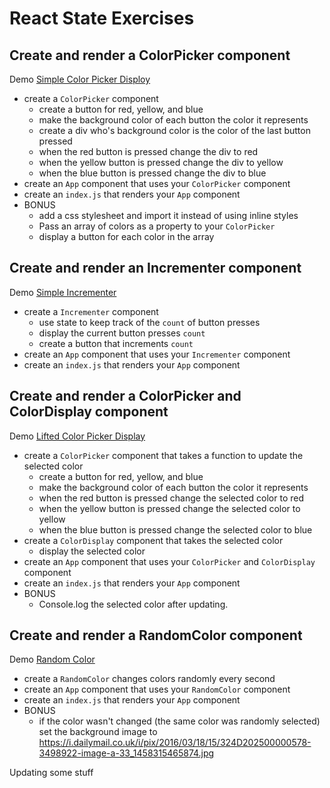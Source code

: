 # React State Exercises

## Create and render a ColorPicker component

Demo [Simple Color Picker Disploy](http://demo.alchemycodelab.io/simple-color-picker-display)

* create a `ColorPicker` component
  * create a button for red, yellow, and blue
  * make the background color of each button the color it represents
  * create a div who's background color is the color of the last button pressed
  * when the red button is pressed change the div to red
  * when the yellow button is pressed change the div to yellow
  * when the blue button is pressed change the div to blue
* create an `App` component that uses your `ColorPicker` component
* create an `index.js` that renders your `App` component
* BONUS
  * add a css stylesheet and import it instead of using inline styles
  * Pass an array of colors as a property to your `ColorPicker`
  * display a button for each color in the array

## Create and render an Incrementer component

Demo [Simple Incrementer](http://demo.alchemycodelab.io/simple-incrementer)

* create a `Incrementer` component
  * use state to keep track of the `count` of button presses
  * display the current button presses `count`
  * create a button that increments `count`
* create an `App` component that uses your `Incrementer` component
* create an `index.js` that renders your `App` component

## Create and render a ColorPicker and ColorDisplay component

Demo [Lifted Color Picker Display](http://demo.alchemycodelab.io/lifted-color-picker-display)

* create a `ColorPicker` component that takes a function to update the selected color
  * create a button for red, yellow, and blue
  * make the background color of each button the color it represents
  * when the red button is pressed change the selected color to red
  * when the yellow button is pressed change the selected color to yellow
  * when the blue button is pressed change the selected color to blue
* create a `ColorDisplay` component that takes the selected color
  * display the selected color
* create an `App` component that uses your `ColorPicker` and `ColorDisplay` component
* create an `index.js` that renders your `App` component
* BONUS
  * Console.log the selected color after updating.

## Create and render a RandomColor component

Demo [Random Color](http://demo.alchemycodelab.io/random-color)

* create a `RandomColor` changes colors randomly every second
* create an `App` component that uses your `RandomColor` component
* create an `index.js` that renders your `App` component
* BONUS
  * if the color wasn't changed (the same color was randomly selected) set the
    background image to https://i.dailymail.co.uk/i/pix/2016/03/18/15/324D202500000578-3498922-image-a-33_1458315465874.jpg


Updating some stuff
